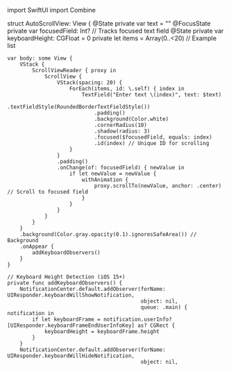import SwiftUI
import Combine

struct AutoScrollView: View {
    @State private var text = ""
    @FocusState private var focusedField: Int? // Tracks focused text field
    @State private var keyboardHeight: CGFloat = 0
    private let items = Array(0..<20) // Example list

    var body: some View {
        VStack {
            ScrollViewReader { proxy in
                ScrollView {
                    VStack(spacing: 20) {
                        ForEach(items, id: \.self) { index in
                            TextField("Enter text \(index)", text: $text)
                                .textFieldStyle(RoundedBorderTextFieldStyle())
                                .padding()
                                .background(Color.white)
                                .cornerRadius(10)
                                .shadow(radius: 3)
                                .focused($focusedField, equals: index)
                                .id(index) // Unique ID for scrolling
                        }
                    }
                    .padding()
                    .onChange(of: focusedField) { newValue in
                        if let newValue = newValue {
                            withAnimation {
                                proxy.scrollTo(newValue, anchor: .center) // Scroll to focused field
                            }
                        }
                    }
                }
            }
        }
        .background(Color.gray.opacity(0.1).ignoresSafeArea()) // Background
        .onAppear {
            addKeyboardObservers()
        }
    }

    // Keyboard Height Detection (iOS 15+)
    private func addKeyboardObservers() {
        NotificationCenter.default.addObserver(forName: UIResponder.keyboardWillShowNotification,
                                               object: nil,
                                               queue: .main) { notification in
            if let keyboardFrame = notification.userInfo?[UIResponder.keyboardFrameEndUserInfoKey] as? CGRect {
                keyboardHeight = keyboardFrame.height
            }
        }
        NotificationCenter.default.addObserver(forName: UIResponder.keyboardWillHideNotification,
                                               object: nil,
          
